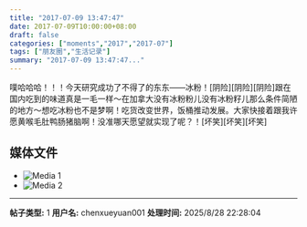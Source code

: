 ```yaml
---
title: "2017-07-09 13:47:47"
date: 2017-07-09T10:00:00+08:00
draft: false
categories: ["moments","2017","2017-07"]
tags: ["朋友圈","生活记录"]
summary: "2017-07-09 13:47:47..."
---
```


噗哈哈哈！！！今天研究成功了不得了的东东——冰粉！[阴险][阴险][阴险]跟在国内吃到的味道真是一毛一样～在加拿大没有冰粉粉儿没有冰粉籽儿那么条件简陋的地方～想吃冰粉也不是梦啊！吃货改变世界，饭桶推动发展。大家快接着跟我许愿黄喉毛肚鸭肠猪脑啊！没准哪天愿望就实现了呢？！[坏笑][坏笑][坏笑]

## 媒体文件

- ![Media 1](/Moments/photos/2017-07-09/201707091347470.jpg)
- ![Media 2](/Moments/photos/2017-07-09/201707091347471.jpg)

---

**帖子类型:** 1
**用户名:** chenxueyuan001
**处理时间:** 2025/8/28 22:28:04